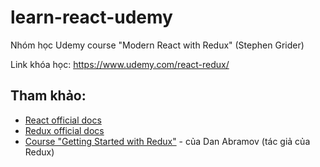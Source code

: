 # learn-react-udemy
Nhóm học Udemy course "Modern React with Redux" (Stephen Grider)

Link khóa học: https://www.udemy.com/react-redux/


## Tham khảo:

- [React official docs](https://reactjs.org/docs/hello-world.html)
- [Redux official docs](https://redux.js.org/introduction)
- [Course "Getting Started with Redux"](https://egghead.io/courses/getting-started-with-redux) - của Dan Abramov (tác giả của Redux)